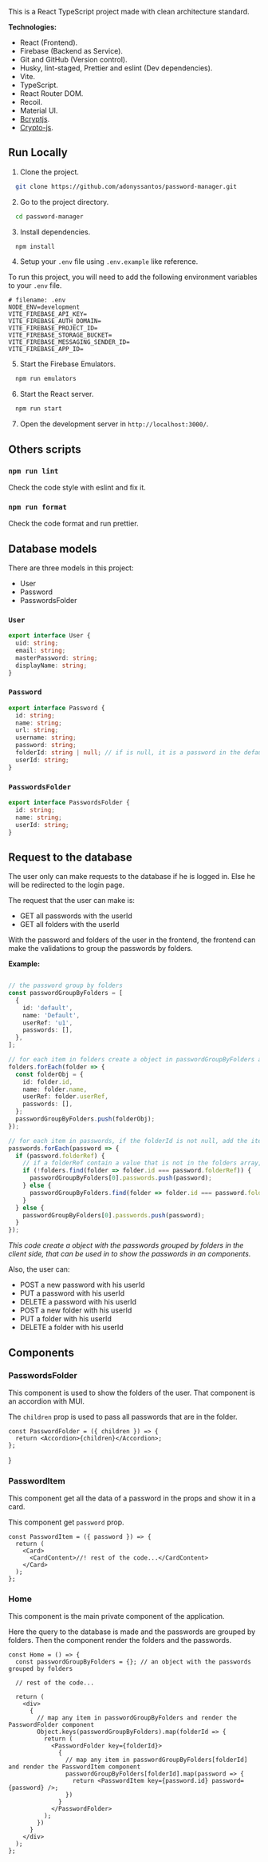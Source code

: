 This is a React TypeScript project made with clean architecture standard.

**Technologies:**

- React (Frontend).
- Firebase (Backend as Service).
- Git and GitHub (Version control).
- Husky, lint-staged, Prettier and eslint (Dev dependencies).
- Vite.
- TypeScript.
- React Router DOM.
- Recoil.
- Material UI.
- [Bcryptjs](https://www.abeautifulsite.net/posts/hashing-passwords-with-nodejs-and-bcrypt).
- [Crypto-js](https://www.npmjs.com/package/crypto-js).

## Run Locally

1. Clone the project.

```bash
  git clone https://github.com/adonyssantos/password-manager.git
```

2. Go to the project directory.

```bash
  cd password-manager
```

3. Install dependencies.

```bash
  npm install
```

4. Setup your `.env` file using `.env.example` like reference.

To run this project, you will need to add the following environment variables to your `.env` file.

```env
# filename: .env
NODE_ENV=development
VITE_FIREBASE_API_KEY=
VITE_FIREBASE_AUTH_DOMAIN=
VITE_FIREBASE_PROJECT_ID=
VITE_FIREBASE_STORAGE_BUCKET=
VITE_FIREBASE_MESSAGING_SENDER_ID=
VITE_FIREBASE_APP_ID=
```

5. Start the Firebase Emulators.

```bash
  npm run emulators
```

6. Start the React server.

```bash
  npm run start
```

7. Open the development server in `http://localhost:3000/`.

## Others scripts

### `npm run lint`

Check the code style with eslint and fix it.

### `npm run format`

Check the code format and run prettier.

## Database models

There are three models in this project:

- User
- Password
- PasswordsFolder

### `User`

```ts
export interface User {
  uid: string;
  email: string;
  masterPassword: string;
  displayName: string;
}
```

### `Password`

```ts
export interface Password {
  id: string;
  name: string;
  url: string;
  username: string;
  password: string;
  folderId: string | null; // if is null, it is a password in the default folder
  userId: string;
}
```

### `PasswordsFolder`

```ts
export interface PasswordsFolder {
  id: string;
  name: string;
  userId: string;
}
```

## Request to the database

The user only can make requests to the database if he is logged in. Else he will be redirected to the login page.

The request that the user can make is:

- GET all passwords with the userId
- GET all folders with the userId

With the password and folders of the user in the frontend, the frontend can make the validations to group the passwords by folders.

**Example:**

```ts

// the password group by folders
const passwordGroupByFolders = [
  {
    id: 'default',
    name: 'Default',
    userRef: 'u1',
    passwords: [],
  },
];

// for each item in folders create a object in passwordGroupByFolders array
folders.forEach(folder => {
  const folderObj = {
    id: folder.id,
    name: folder.name,
    userRef: folder.userRef,
    passwords: [],
  };
  passwordGroupByFolders.push(folderObj);
});

// for each item in passwords, if the folderId is not null, add the item to the array of passwords in the folderId key in passwordGroupByFolders array, else add the item to the array of passwords in the default key in passwordGroupByFolders array
passwords.forEach(password => {
  if (password.folderRef) {
    // if a folderRef contain a value that is not in the folders array, add the password to the default folder else add the password to the folderRef key in passwordGroupByFolders array
    if (!folders.find(folder => folder.id === password.folderRef)) {
      passwordGroupByFolders[0].passwords.push(password);
    } else {
      passwordGroupByFolders.find(folder => folder.id === password.folderRef).passwords.push(password);
    }
  } else {
    passwordGroupByFolders[0].passwords.push(password);
  }
});
```

_This code create a object with the passwords grouped by folders in the client side, that can be used in to show the passwords in an components._

Also, the user can:

- POST a new password with his userId
- PUT a password with his userId
- DELETE a password with his userId
- POST a new folder with his userId
- PUT a folder with his userId
- DELETE a folder with his userId

## Components

### PasswordsFolder

This component is used to show the folders of the user. That component is an accordion with MUI.

The `children` prop is used to pass all passwords that are in the folder.

```tsx
const PasswordFolder = ({ children }) => {
  return <Accordion>{children}</Accordion>;
};
```

}

### PasswordItem

This component get all the data of a password in the props and show it in a card.

This component get `password` prop.

```tsx
const PasswordItem = ({ password }) => {
  return (
    <Card>
      <CardContent>//! rest of the code...</CardContent>
    </Card>
  );
};
```

### Home

This component is the main private component of the application.

Here the query to the database is made and the passwords are grouped by folders. Then the component render the folders and the passwords.

```tsx
const Home = () => {
  const passwordGroupByFolders = {}; // an object with the passwords grouped by folders

  // rest of the code...

  return (
    <div>
      {
        // map any item in passwordGroupByFolders and render the PasswordFolder component
        Object.keys(passwordGroupByFolders).map(folderId => {
          return (
            <PasswordFolder key={folderId}>
              {
                // map any item in passwordGroupByFolders[folderId] and render the PasswordItem component
                passwordGroupByFolders[folderId].map(password => {
                  return <PasswordItem key={password.id} password={password} />;
                })
              }
            </PasswordFolder>
          );
        })
      }
    </div>
  );
};
```
